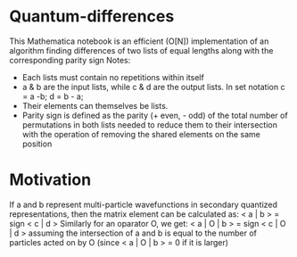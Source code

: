 # Quantum-differences

This Mathematica notebook is an efficient (O[N]) implementation of an algorithm finding  differences of two lists of equal lengths along with the corresponding parity sign
Notes:
- Each lists must contain no repetitions within itself
- a & b are the input lists, while c & d are the output lists. In set notation c = a -b; d = b - a;
- Their elements can themselves be lists.
- Parity sign is defined as the parity (+ even, - odd) of the total number  of permutations in both lists needed to reduce them to their intersection with the operation of removing the shared elements on the same position

# Motivation

If a and b represent multi-particle wavefunctions in secondary quantized representations, then the matrix element can be calculated as:
< a | b > = sign < c | d >
Similarly for an oparator O, we get:
< a | O | b > = sign < c | O | d >
assuming the intersection of a and b is equal to the number of particles acted on by O (since < a | O | b > = 0 if it is larger)
